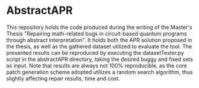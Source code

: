 # AbstractAPR
This repository holds the code produced during the writing of the Master's Thesis "Repairing math-related bugs in circuit-based quantum programs through abstract interpretation". It holds both the APR solution proposed in the thesis, as well as the gathered dataset utilized to evaluate the tool. The presented results can be reproduced by executing the datasetTester.py script in the abstractAPR directory, taking the desired buggy and fixed sets as input. Note that results are always not 100% reproducible, as the core patch generation scheme adopted utilizes a random search algorithm, thus slightly affecting repair results, time and cost.

